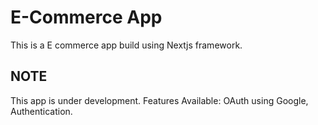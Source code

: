 # E-Commerce App
This is a E commerce app build using Nextjs framework.
## NOTE
This app is under development. Features Available: OAuth using Google, Authentication.
